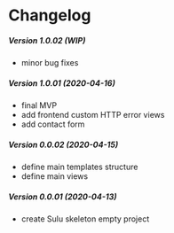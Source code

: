 Changelog
=========

##### Version 1.0.02 (WIP)
 * minor bug fixes

##### Version 1.0.01 (2020-04-16)
 * final MVP
 * add frontend custom HTTP error views
 * add contact form

##### Version 0.0.02 (2020-04-15)
 * define main templates structure
 * define main views
 
##### Version 0.0.01 (2020-04-13)
 * create Sulu skeleton empty project

